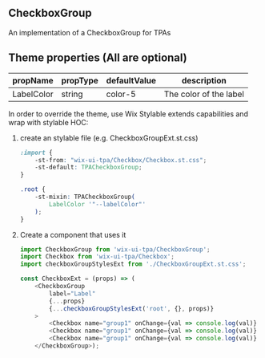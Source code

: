 ## CheckboxGroup
An implementation of a CheckboxGroup for TPAs

## Theme properties (All are optional)

| propName   | propType | defaultValue     | description                                         |
|------------|----------|------------------|-----------------------------------------------------|
| LabelColor  | string   | color-5          | The color of the label  |

In order to override the theme, use Wix Stylable extends capabilities and wrap with stylable HOC:

1. create an stylable file (e.g. CheckboxGroupExt.st.css)
    ``` css
    :import {
        -st-from: "wix-ui-tpa/Checkbox/Checkbox.st.css";
        -st-default: TPACheckboxGroup;
    }

    .root {
        -st-mixin: TPACheckboxGroup(
            LabelColor '"--labelColor"'
        );
    }

    ```

2. Create a component that uses it
    ``` javascript
    import CheckboxGroup from 'wix-ui-tpa/CheckboxGroup';
    import Checkbox from 'wix-ui-tpa/Checkbox';
    import checkboxGroupStylesExt from './CheckboxGroupExt.st.css';

    const CheckboxExt = (props) => (
        <CheckboxGroup
            label="Label"
            {...props}
            {...checkboxGroupStylesExt('root', {}, props)}
        >
            <Checkbox name="group1" onChange={val => console.log(val)} label="Checkbox 1️⃣" />
            <Checkbox name="group1" onChange={val => console.log(val)} label="Checkbox 2️⃣" />
            <Checkbox name="group1" onChange={val => console.log(val)} label="Checkbox 3️⃣" />
        </CheckboxGroup>);
    ```
